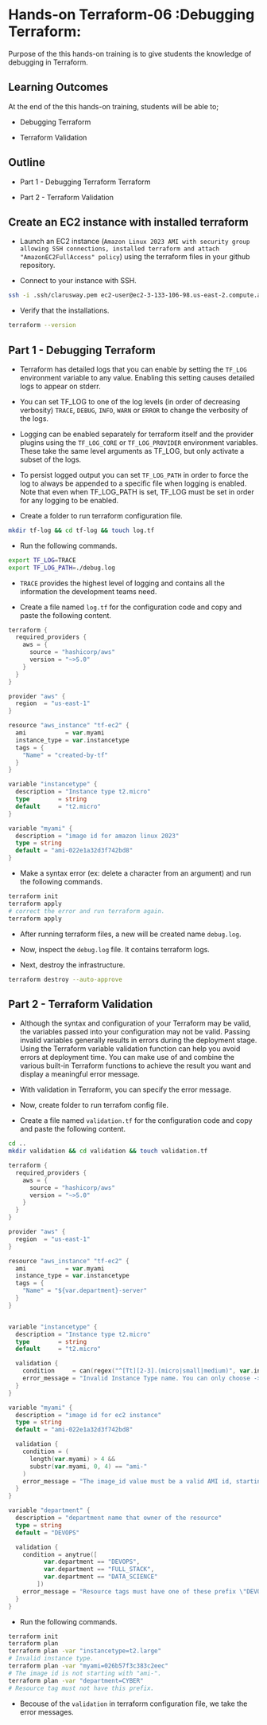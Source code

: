 # Hands-on Terraform-06 :Debugging Terraform:

Purpose of the this hands-on training is to give students the knowledge of debugging in Terraform.

## Learning Outcomes

At the end of the this hands-on training, students will be able to;

- Debugging Terraform

- Terraform Validation

## Outline

- Part 1 - Debugging Terraform Terraform

- Part 2 - Terraform Validation

## Create an EC2 instance with installed terraform

- Launch an EC2 instance (`Amazon Linux 2023 AMI with security group allowing SSH connections, installed terraform and attach "AmazonEC2FullAccess" policy`) using the terraform files in your github repository.

- Connect to your instance with SSH.

```bash
ssh -i .ssh/clarusway.pem ec2-user@ec2-3-133-106-98.us-east-2.compute.amazonaws.com
```

- Verify that the installations.

```bash
terraform --version
```

## Part 1 - Debugging Terraform

- Terraform has detailed logs that you can enable by setting the ``TF_LOG`` environment variable to any value. Enabling this setting causes detailed logs to appear on stderr.

- You can set TF_LOG to one of the log levels (in order of decreasing verbosity) ``TRACE``, ``DEBUG``, ``INFO``, ``WARN`` or ``ERROR`` to change the verbosity of the logs.

- Logging can be enabled separately for terraform itself and the provider plugins using the ``TF_LOG_CORE`` or ``TF_LOG_PROVIDER`` environment variables. These take the same level arguments as TF_LOG, but only activate a subset of the logs.

- To persist logged output you can set ``TF_LOG_PATH`` in order to force the log to always be appended to a specific file when logging is enabled. Note that even when TF_LOG_PATH is set, TF_LOG must be set in order for any logging to be enabled.

- Create a folder to run terraform configuration file.

```bash
mkdir tf-log && cd tf-log && touch log.tf
```

- Run the following commands.

```bash
export TF_LOG=TRACE
export TF_LOG_PATH=./debug.log
```

- ``TRACE`` provides the highest level of logging and contains all the information the development teams need.

- Create a file named `log.tf` for the configuration code and copy and paste the following content. 

```go
terraform {
  required_providers {
    aws = {
      source = "hashicorp/aws"
      version = "~>5.0"
    }
  }
}

provider "aws" {
  region  = "us-east-1"
}

resource "aws_instance" "tf-ec2" {
  ami           = var.myami
  instance_type = var.instancetype
  tags = {
    "Name" = "created-by-tf"
  }
}

variable "instancetype" {
  description = "Instance type t2.micro"
  type        = string
  default     = "t2.micro"
}

variable "myami" {
  description = "image id for amazon linux 2023"
  type = string
  default = "ami-022e1a32d3f742bd8"
}
```

- Make a syntax error (ex: delete a character from an argument) and run the following commands.

```bash
terraform init
terraform apply
# correct the error and run terraform again.
terraform apply
```

- After running terraform files, a new will be created name `debug.log`.

- Now, inspect the `debug.log` file. It contains terraform logs.

- Next, destroy the infrastructure.

```bash
terraform destroy --auto-approve
```

## Part 2 - Terraform Validation

- Although the syntax and configuration of your Terraform may be valid, the variables passed into your configuration may not be valid. Passing invalid variables generally results in errors during the deployment stage. Using the Terraform variable validation function can help you avoid errors at deployment time. You can make use of and combine the various built-in Terraform functions to achieve the result you want and display a meaningful error message.

- With validation in Terraform, you can specify the error message.

- Now, create folder to run terrafom config file.

- Create a file named `validation.tf` for the configuration code and copy and paste the following content. 

```bash
cd ..
mkdir validation && cd validation && touch validation.tf
```

```go
terraform {
  required_providers {
    aws = {
      source = "hashicorp/aws"
      version = "~>5.0"
    }
  }
}

provider "aws" {
  region  = "us-east-1"
}

resource "aws_instance" "tf-ec2" {
  ami           = var.myami
  instance_type = var.instancetype
  tags = {
    "Name" = "${var.department}-server"
  }
}


variable "instancetype" {
  description = "Instance type t2.micro"
  type        = string
  default     = "t2.micro"

  validation {
    condition     = can(regex("^[Tt][2-3].(micro|small|medium)", var.instancetype))
    error_message = "Invalid Instance Type name. You can only choose -> t2.micro,t2.small,t2.medium,t3.micro,t3.small,t3.medium"
  }
}

variable "myami" {
  description = "image id for ec2 instance"
  type = string
  default = "ami-022e1a32d3f742bd8"

  validation {
    condition = (
      length(var.myami) > 4 &&
      substr(var.myami, 0, 4) == "ami-"
    )
    error_message = "The image_id value must be a valid AMI id, starting with \"ami-\"."
  }
}

variable "department" {
  description = "department name that owner of the resource"
  type = string
  default = "DEVOPS"

  validation {
    condition = anytrue([
          var.department == "DEVOPS",
          var.department == "FULL_STACK",
          var.department == "DATA_SCIENCE"
        ])
    error_message = "Resource tags must have one of these prefix \"DEVOPS\", \"FULL_STACK\" or \"DATA_SCIENCE\"."
  }
}
```

- Run the following commands.

```bash
terraform init
terraform plan
terraform plan -var "instancetype=t2.large"
# Invalid instance type.
terraform plan -var "myami=026b57f3c383c2eec"
# The image id is not starting with "ami-".
terraform plan -var "department=CYBER"
# Resource tag must not have this prefix.
```

- Becouse of the ``validation`` in terraform configuration file, we take the error messages.

